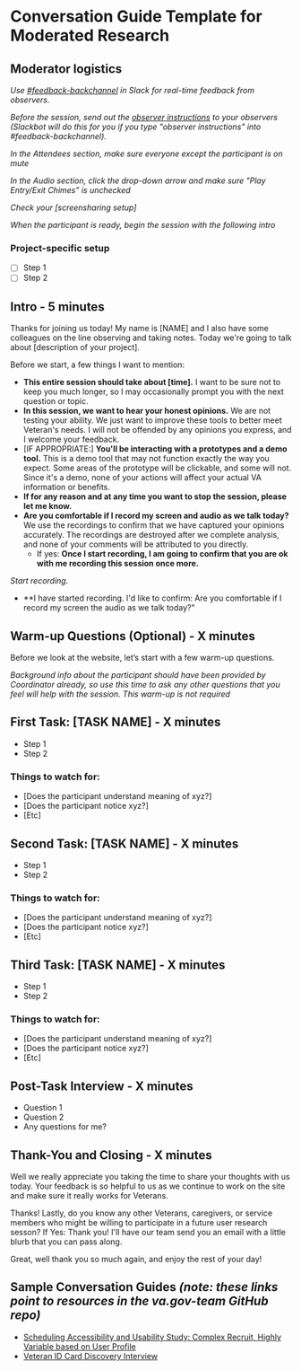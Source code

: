 # Conversation Guide Template for Moderated Research

## Moderator logistics

_Use_ [_\#feedback-backchannel_](https://dsva.slack.com/messages/C40B45NJK/details/) _in Slack for real-time feedback from observers._

_Before the session, send out the_ [_observer instructions_](https://github.com/department-of-veterans-affairs/va.gov-team/blob/master/platform/research/during-research/howto-observer-instructions.md) _to your observers \(Slackbot will do this for you if you type "observer instructions" into \#feedback-backchannel\)._

_In the Attendees section, make sure everyone except the participant is on mute_

_In the Audio section, click the drop-down arrow and make sure "Play Entry/Exit Chimes" is unchecked_

_Check your \[screensharing setup\]_

_When the participant is ready, begin the session with the following intro_

### Project-specific setup

* [ ] Step 1
* [ ] Step 2

## Intro - 5 minutes

Thanks for joining us today! My name is \[NAME\] and I also have some colleagues on the line observing and taking notes. Today we're going to talk about \[description of your project\].

Before we start, a few things I want to mention:

* **This entire session should take about \[time\].** I want to be sure not to keep you much longer, so I may occasionally prompt you with the next question or topic.
* **In this session, we want to hear your honest opinions.** We are not testing your ability. We just want to improve these tools to better meet Veteran's needs. I will not be offended by any opinions you express, and I welcome your feedback.
* \[IF APPROPRIATE:\] **You'll be interacting with a prototypes and a demo tool.** This is a demo tool that may not function exactly the way you expect. Some areas of the prototype will be clickable, and some will not. Since it's a demo, none of your actions will affect your actual VA information or benefits.
* **If for any reason and at any time you want to stop the session, please let me know.** 
* **Are you comfortable if I record my screen and audio as we talk today?** We use the recordings to confirm that we have captured your opinions accurately. The recordings are destroyed after we complete analysis, and none of your comments will be attributed to you directly. 
  * If yes: **Once I start recording, I am going to confirm that you are ok with me recording this session once more.** 

_Start recording._

* \*\*I have started recording. I'd like to confirm: Are you comfortable if I record my screen the audio as we talk today?" 

## Warm-up Questions \(Optional\) - X minutes

Before we look at the website, let’s start with a few warm-up questions.

_Background info about the participant should have been provided by Coordinator already, so use this time to ask any other questions that you feel will help with the session. This warm-up is not required_

## First Task: \[TASK NAME\] - X minutes

* Step 1
* Step 2

### Things to watch for:

* \[Does the participant understand meaning of xyz?\]
* \[Does the participant notice xyz?\]
* \[Etc\]

## Second Task: \[TASK NAME\] - X minutes

* Step 1
* Step 2

### Things to watch for:

* \[Does the participant understand meaning of xyz?\]
* \[Does the participant notice xyz?\]
* \[Etc\]

## Third Task: \[TASK NAME\] - X minutes

* Step 1
* Step 2

### Things to watch for:

* \[Does the participant understand meaning of xyz?\]
* \[Does the participant notice xyz?\]
* \[Etc\]

## Post-Task Interview - X minutes

* Question 1
* Question 2
* Any questions for me? 

## Thank-You and Closing - X minutes

Well we really appreciate you taking the time to share your thoughts with us today. Your feedback is so helpful to us as we continue to work on the site and make sure it really works for Veterans.

Thanks! Lastly, do you know any other Veterans, caregivers, or service members who might be willing to participate in a future user research sesson? If Yes: Thank you! I'll have our team send you an email with a little blurb that you can pass along.

Great, well thank you so much again, and enjoy the rest of your day!

## Sample Conversation Guides _\(note: these links point to resources in the va.gov-team GitHub repo\)_

* [Scheduling Accessibility and Usability Study: Complex Recruit, Highly Variable based on User Profile](https://github.com/department-of-veterans-affairs/va.gov-team/blob/master/products/health-care/appointments/research/2017-studies/access-usability/access-usability-conversation-guide.md) 
* [Veteran ID Card Discovery Interview](https://github.com/department-of-veterans-affairs/va.gov-team/blob/master/products/veteran-id-cards/research/discovery/discovery-conversation-guide.md)

